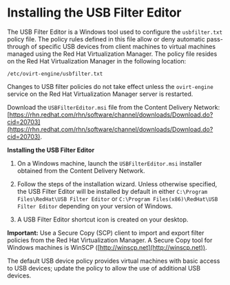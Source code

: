 # Installing the USB Filter Editor

The USB Filter Editor is a Windows tool used to configure the `usbfilter.txt` policy file. The policy rules defined in this file allow or deny automatic pass-through of specific USB devices from client machines to virtual machines managed using the Red Hat Virtualization Manager. The policy file resides on the Red Hat Virtualization Manager in the following location:

`/etc/ovirt-engine/usbfilter.txt`

Changes to USB filter policies do not take effect unless the `ovirt-engine` service on the Red Hat Virtualization Manager server is restarted.

Download the `USBFilterEditor.msi` file from the Content Delivery Network: [https://rhn.redhat.com/rhn/software/channel/downloads/Download.do?cid=20703](https://rhn.redhat.com/rhn/software/channel/downloads/Download.do?cid=20703). 

**Installing the USB Filter Editor**

1. On a Windows machine, launch the `USBFilterEditor.msi` installer obtained from the Content Delivery Network.

2. Follow the steps of the installation wizard. Unless otherwise specified, the USB Filter Editor will be installed by default in either `C:\Program Files\RedHat\USB Filter Editor` or `C:\Program Files(x86)\RedHat\USB Filter Editor` depending on your version of Windows.

3. A USB Filter Editor shortcut icon is created on your desktop.

**Important:** Use a Secure Copy (SCP) client to import and export filter policies from the Red Hat Virtualization Manager. A Secure Copy tool for Windows machines is WinSCP ([http://winscp.net](http://winscp.net)).

The default USB device policy provides virtual machines with basic access to USB devices; update the policy to allow the use of additional USB devices.
